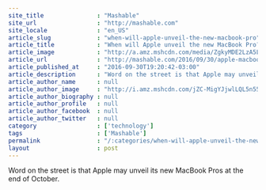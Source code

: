 ```yaml
---
site_title               : "Mashable"
site_url                 : "http://mashable.com"
site_locale              : "en_US"
article_slug             : "when-will-apple-unveil-the-new-macbook-pro"
article_title            : "When will Apple unveil the new MacBook Pro?"
article_image            : "http://a.amz.mshcdn.com/media/ZgkyMDE2LzA5LzMwL2I4L0dldHR5SW1hZ2VzNTMyNzM2Njc2LjVhYmZkLmpwZwpwCXRodW1iCTEyMDB4NjMwCmUJanBn/1ca487bc/e82/GettyImages-532736676.jpg"
article_url              : "http://mashable.com/2016/09/30/apple-macbook-pro-2016-event-rumor/"
article_published_at     : "2016-09-30T19:20:42-03:00"
article_description      : "Word on the street is that Apple may unveil its new MacBook Pros at the end of October."
article_author_name      : null
article_author_image     : "http://i.amz.mshcdn.com/jZC-MigYJjwlLQL5n55_2mKpIPM=/90x90/2016%2F09%2F16%2Fce%2FScreenShot20160916at10.56.08AM.c1339.png"
article_author_biography : null
article_author_profile   : null
article_author_facebook  : null
article_author_twitter   : null
category                 : ['technology']
tags                     : ['Mashable']
permalink                : "/:categories/when-will-apple-unveil-the-new-macbook-pro/"
layout                   : post
---
```


Word on the street is that Apple may unveil its new MacBook Pros at the end of October.
